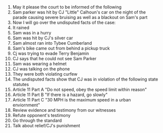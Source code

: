 1. May it please the court to be informed of the following
2. Sam parker was hit by CJ "Little" Calhoun's car on the night of the parade causing severe bruising as well as a blackout on Sam's part
3. Now I will go over the undisputed facts of the case:
  1. It rained
  2. Sam was in a hurry
  3. Sam was hit by CJ's silver car
  4. Sam almost ran into Tybee Cumberland
  5. Sam's bike came out from behind a pickup truck
  6. Cj was trying to evade Terry Benjamin 
  7. CJ says that he could not see Sam Parker
  8. Sam was wearing a helmet
  9. CJ was talking on the phone
  10. They were both violating curfew
4. The undisputed facts show that CJ was in violation of the following state statutes
  1. Article 11 Part A "Do not speed, obey the speed limit within reason"
  1. Article 11 Part B "If there is a hazard, go slowly"
  1. Article 11 Part C "30 MPH is the maximum speed in a urban enviornment"
5. Review evidence and testimony from our witnesses
6. Refute opponent's testimony 
7. Go through the standard
8. Talk about relief/CJ's punishment
